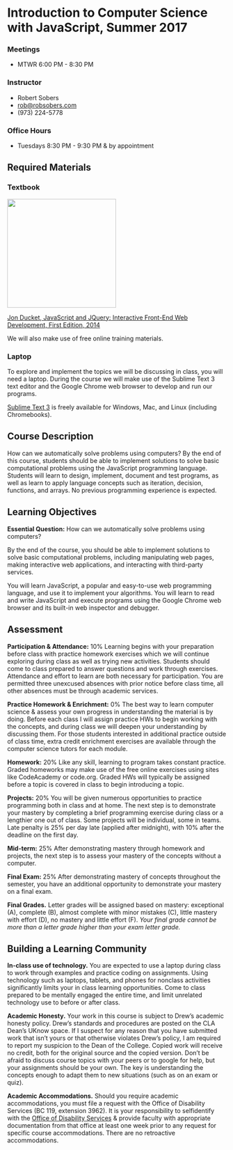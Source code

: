 # Introduction to Computer Science with JavaScript, Summer 2017

### Meetings

* MTWR 6:00 PM - 8:30 PM

### Instructor

* Robert Sobers
* rob@robsobers.com
* (973) 224-5778

### Office Hours

* Tuesdays 8:30 PM - 9:30 PM & by appointment

## Required Materials

### Textbook

<img src="http://01eba9f59936628a9c10-a672e330d72d3d2e689cb64015c1f8c5.r97.cf2.rackcdn.com/javascript-and-jquery-book-cover.png" height="250">

[Jon Ducket, JavaScript and JQuery: Interactive Front-End Web Development, First Edition, 2014](http://javascriptbook.com/buy/)

We will also make use of free online training materials.

### Laptop

To explore and implement the topics we will be discussing in class, you will need a laptop. During
the course we will make use of the Sublime Text 3 text editor and the Google Chrome web browser to develop and run our programs.

[Sublime Text 3](https://www.sublimetext.com/3) is freely available for Windows, Mac, and Linux (including Chromebooks).

## Course Description

How can we automatically solve problems using computers? By the end of this course, students should be able to implement solutions to solve basic computational problems using the JavaScript programming language. Students will learn to design, implement, document and test programs, as well as learn to apply language concepts such as iteration, decision, functions, and arrays. No previous programming experience is expected.

## Learning Objectives

**Essential Question:** How can we automatically solve problems using computers?

By the end of the course, you should be able to implement solutions to solve basic computational
problems, including manipulating web pages, making interactive web applications, and interacting with third-party services.

You will learn JavaScript, a popular and easy-to-use web programming language, and use it to implement your algorithms. You will learn to read and write JavaScript and execute programs using the Google Chrome web browser and its built-in web inspector and debugger.

## Assessment

**Participation & Attendance:** 10% Learning begins with your preparation before class with practice homework exercises which we will continue exploring during class as well as trying new activities. Students should come to class prepared to answer questions and work through exercises. Attendance and effort to learn are both necessary for participation. You are permitted three unexcused absences with prior notice before class time, all other absences must be through academic services.

**Practice Homework & Enrichment:** 0% The best way to learn computer science & assess your own progress in understanding the material is by doing. Before each class I will assign practice HWs to begin working with the concepts, and during class we will deepen your understanding by discussing them. For those students interested in additional practice outside of class time, extra credit enrichment exercises are available through the computer science tutors for each module.

**Homework:** 20% Like any skill, learning to program takes constant practice. Graded homeworks
may make use of the free online exercises using sites like CodeAcademy or code.org. Graded HWs
will typically be assigned before a topic is covered in class to begin introducing a topic.

**Projects:** 20% You will be given numerous opportunities to practice programming both in class and
at home. The next step is to demonstrate your mastery by completing a brief programming exercise
during class or a lengthier one out of class. Some projects will be individual, some in teams. Late
penalty is 25% per day late (applied after midnight), with 10% after the deadline on the first day.

**Mid-term:** 25% After demonstrating mastery through homework and projects, the next step is to assess your mastery of the concepts without a computer.

**Final Exam:** 25% After demonstrating mastery of concepts throughout the semester, you have an additional opportunity to demonstrate your mastery on a final exam.

**Final Grades.** Letter grades will be assigned based on mastery: exceptional (A), complete (B), almost complete with minor mistakes (C), little mastery with effort (D), no mastery and little effort (F). *Your final grade cannot be more than a letter grade higher than your exam letter grade.*

## Building a Learning Community

**In-class use of technology.** You are expected to use a laptop during class to work through examples and practice coding on assignments. Using technology such as laptops, tablets, and phones for nonclass activities significantly limits your in class learning opportunities. Come to class prepared to be mentally engaged the entire time, and limit unrelated technology use to before or after class.

**Academic Honesty.** Your work in this course is subject to Drew’s academic honesty policy. Drew’s standards and procedures are posted on the CLA Dean’s UKnow space. If I suspect for any reason that you have submitted work that isn’t yours or that otherwise violates Drew’s policy, I am required to report my suspicion to the Dean of the College. Copied work will receive no credit, both for the original source and the copied version. Don’t be afraid to discuss course topics with your peers or to google for help, but your assignments should be your own. The key is understanding the concepts enough to adapt them to new situations (such as on an exam or quiz).

**Academic Accommodations.** Should you require academic accommodations, you must file a request with the Office of Disability Services (BC 119, extension 3962). It is your responsibility to selfidentify with the [Office of Disability Services](http://www.drew.edu/academicservices/disabilityservices/register) & provide faculty with appropriate documentation from that office at least one week prior to any request for specific course accommodations. There are no retroactive accommodations.